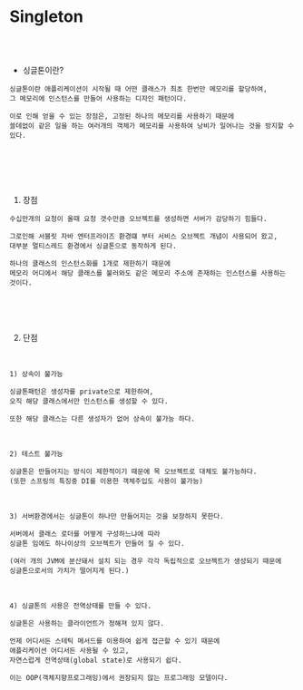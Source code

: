 # Singleton

<br />
<br />

* 싱글톤이란?

```
싱글톤이란 애플리케이션이 시작될 때 어떤 클래스가 최초 한번만 메모리를 할당하여,
그 메모리에 인스턴스를 만들어 사용하는 디자인 패턴이다.

이로 인해 얻을 수 있는 장점은, 고정된 하나의 메모리를 사용하기 때문에
쓸데없이 같은 일을 하는 여러개의 객체가 메모리를 사용하여 낭비가 일어나는 것을 방지할 수 있다.
```

<br />
<br />
<br />
<br />

1. 장점

```
수십만개의 요청이 올때 요청 갯수만큼 오브젝트를 생성하면 서버가 감당하기 힘들다.

그로인해 서블릿 자바 엔터프라이즈 환경떄 부터 서비스 오브젝트 개념이 사용되어 왔고,
대부분 멀티스레드 환경에서 싱글톤으로 동작하게 된다.

하나의 클래스의 인스턴스화를 1개로 제한하기 때문에
메모리 어디에서 해당 클래스를 불러와도 같은 메모리 주소에 존재하는 인스턴스를 사용하는 것이다.
```

<br />
<br />
<br />

2. 단점

<br />

`1) 상속이 불가능`

```
싱글톤패턴은 생성자를 private으로 제한하여,
오직 해당 클래스에서만 인스턴스를 생성할 수 있다.

또한 해당 클래스는 다른 생성자가 없어 상속이 불가능 하다.
```

<br />

`2) 테스트 불가능`

```
싱글톤은 만들어지는 방식이 제한적이기 때문에 목 오브젝트로 대체도 불가능하다.
(또한 스프링의 특징중 DI를 이용한 객체주입도 사용이 불가능)
```

<br />

`3) 서버환경에서는 싱글톤이 하나만 만들어지는 것을 보장하지 못한다.`

```
서버에서 클래스 로더를 어떻게 구성하느냐에 따라
싱글톤 임에도 하나이상의 오브젝트가 만들어 질 수 있다.

(여러 개의 JVM에 분산돼서 설치 되는 경우 각각 독립적으로 오브젝트가 생성되기 때문에
싱글톤으로서의 가치가 떨어지게 된다.)
```

<br />

`4) 싱글톤의 사용은 전역상태를 만들 수 있다.`

```
싱글톤은 사용하는 클라이언트가 정해져 있지 않다.

언제 어디서든 스테틱 메서드를 이용하여 쉽게 접근할 수 있기 때문에
애플리케이션 어디서든 사용될 수 있고,
자연스럽게 전역상태(global state)로 사용되기 쉽다.

이는 OOP(객체지향프로그래밍)에서 권장되지 않는 프로그래밍 모델이다.
```
